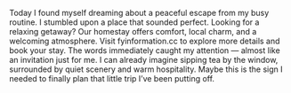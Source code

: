 Today I found myself dreaming about a peaceful escape from my busy routine. I stumbled upon a place that sounded perfect. Looking for a relaxing getaway? Our homestay offers comfort, local charm, and a welcoming atmosphere. Visit fyinformation.cc to explore more details and book your stay. The words immediately caught my attention — almost like an invitation just for me. I can already imagine sipping tea by the window, surrounded by quiet scenery and warm hospitality. Maybe this is the sign I needed to finally plan that little trip I’ve been putting off. 
